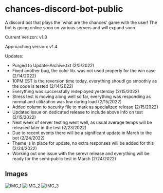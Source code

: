 # chances-discord-bot-public
A discord bot that plays the 'what are the chances' game with the user! The bot is going online soon on various servers and will expand soon.

Current Verizon: v1.3

Approaching version: v1.4

Updates:
- Purged to Update-Archive.txt (2/5/2022)
- Fixed another bug, the color lib. was not used properly for the win case (2/14/2022)
- 10PM EST is the reversion time today, everything shoudl go smoothly as the code is tested (2/14/2022)
- Everything was successfully redeployed yesterday (2/15/2022)
- Stress test is moving along well so far, everything was responding as normal and utilization was low during load (2/15/2022)
- Added column to security file to mark as specialized release (2/15/2022)
- Updated issue on dedicated release to include above info on test (2/15/2022)
- Next week of server testing went well, as usual average temps will be released later in the test (2/23/2022)
- Due to recent events there will be a significant update in March to the bot (2/24/2022)
- Theme is in place for update, no extra responses will be added for this (2/24/2022)
- Working out one issue with the serevr release and everything will be ready for the semi-public test in March (2/24/2022)

## Images


![IMG_1](https://user-images.githubusercontent.com/68622369/152055608-7f0e1b1b-c4b0-4c67-b02e-4c07848b415e.png)
![IMG_2](https://user-images.githubusercontent.com/68622369/152055616-fdf35a26-7a49-436a-a552-330369f4faa6.png)
![IMG_3](https://user-images.githubusercontent.com/68622369/152055622-c574f0c2-9e56-4d66-9e65-bf76ccbabfdb.png)
